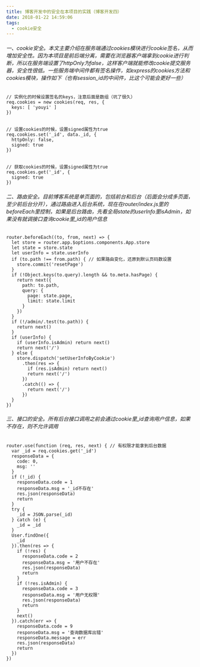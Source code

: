 ```yaml
---
title: 博客开发中的安全在本项目的实践（博客开发四）
date: 2018-01-22 14:59:06
tags:
  - cookie安全
---
```

###### 一、cookie安全。本文主要介绍在服务端通过cookies模块进行cookie签名，从而增加安全性。因为本项目是前后端分离，需要在浏览器客户端拿到cookie进行判断，所以在服务端设置了httpOnly为false，这样客户端就能修改cookie提交服务器，安全性很低。一些服务端中间件都有签名操作，如express的cookies方法和cookies模块，操作如下（也有session_id的中间件，比这个可能会更好一些）
```
// 实例化的时候设置签名的keys，注意后面是数组（坑了很久）
req.cookies = new cookies(req, res, {
  keys: [ 'youyi' ]
})


// 设置cookies的时候，设置signed属性为true
req.cookies.set('_id', data._id, {
  httpOnly: false,
  signed: true
})


// 获取cookies的时候，设置signed属性为true
req.cookies.get('_id', {
  signed: true
})
```
###### 二、路由安全。目前博客系统是单页面的，包括前台和后台（后面会分成多页面，至少前后台分开），通过路由进入后台系统，现在在router/index.js里的beforeEach里控制，如果是后台路由，先看全局state的userInfo里isAdmin，如果没有就调接口查询cookie里_id的用户信息
```
router.beforeEach((to, from, next) => {
  let store = router.app.$options.components.App.store
  let state = store.state
  let userInfo = state.userInfo
  if (to.path !== from.path) { // 如果路由变化，还原到默认页码数设置
    store.commit('resetPage')
  }
  if (!Object.keys(to.query).length && to.meta.hasPage) {
    return next({
      path: to.path,
      query: {
        page: state.page,
        limit: state.limit
      }
    })
  }
  if (!/admin/.test(to.path)) {
    return next()
  }
  if (userInfo) {
    if (userInfo.isAdmin) return next()
    return next('/')
  } else {
    store.dispatch('setUserInfoByCookie')
      .then(res => {
        if (res.isAdmin) return next()
        return next('/')
      })
      .catch(() => {
        return next('/')
      })
  }
})
```
###### 三、接口的安全。所有后台接口调用之前会通过cookie里_id查询用户信息，如果不存在，则不允许调用
```
router.use(function (req, res, next) { // 有权限才能拿到后台数据
  var _id = req.cookies.get('_id')
  responseData = {
    code: 0,
    msg: ''
  }
  if (!_id) {
    responseData.code = 1
    responseData.msg = '_id不存在'
    res.json(responseData)
    return
  }
  try {
    _id = JSON.parse(_id)
  } catch (e) {
    _id = _id
  }
  User.findOne({
    _id
  }).then(res => {
    if (!res) {
      responseData.code = 2
      responseData.msg = '用户不存在'
      res.json(responseData)
      return
    }
    if (!res.isAdmin) {
      responseData.code = 3
      responseData.msg = '用户无权限'
      res.json(responseData)
      return
    }
    next()
  }).catch(err => {
    responseData.code = 9
    responseData.msg = '查询数据库出错'
    responseData.message = err
    res.json(responseData)
    return
  })
})
```
